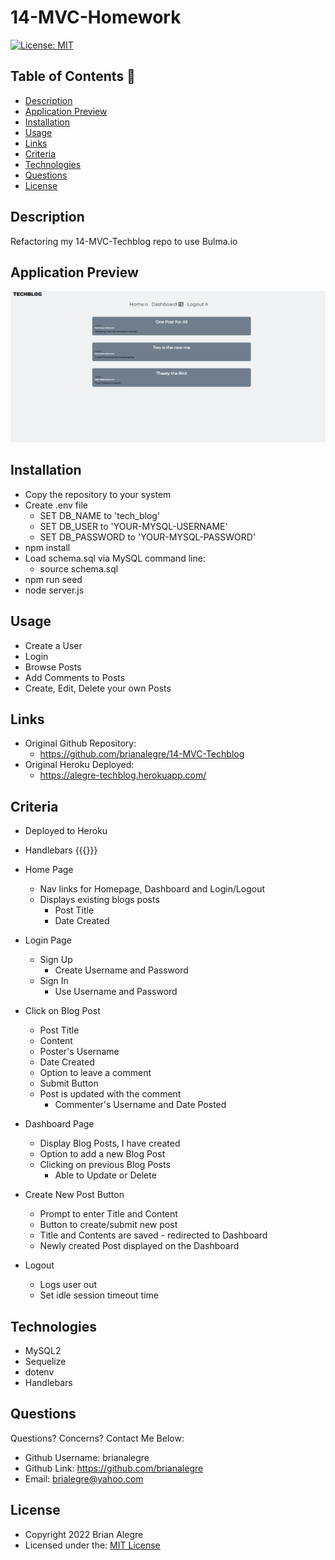 # 14-MVC-Homework
[![License: MIT](https://img.shields.io/badge/License-MIT-yellow.svg)](https://opensource.org/licenses/MIT)

## Table of Contents 📑
- [Description](#description)
- [Application Preview](#application-preview)
- [Installation](#installation)
- [Usage](#usage)
- [Links](#links)
- [Criteria](#criteria)
- [Technologies](#technologies)
- [Questions](#questions)
- [License](#license)

## Description
Refactoring my 14-MVC-Techblog repo to use Bulma.io

## Application Preview
<p align="center">
    <img alt="Site Preview" src="./public/images/SitePreview.png">
</p>

## Installation
- Copy the repository to your system
- Create .env file
    - SET DB_NAME to 'tech_blog'
    - SET DB_USER to 'YOUR-MYSQL-USERNAME'
    - SET DB_PASSWORD to 'YOUR-MYSQL-PASSWORD'
- npm install
- Load schema.sql via MySQL command line:
    - source schema.sql
- npm run seed
- node server.js


## Usage
- Create a User
- Login
- Browse Posts
- Add Comments to Posts
- Create, Edit, Delete your own Posts

## Links
-   Original Github Repository:
    - https://github.com/brianalegre/14-MVC-Techblog
-   Original Heroku Deployed:
    - https://alegre-techblog.herokuapp.com/

## Criteria
- Deployed to Heroku
- Handlebars {{{}}}
- Home Page
    - Nav links for Homepage, Dashboard and Login/Logout
    - Displays existing blogs posts
        - Post Title
        - Date Created
- Login Page
    - Sign Up
        - Create Username and Password
    - Sign In
        - Use Username and Password

- Click on Blog Post
    - Post Title
    - Content
    - Poster's Username
    - Date Created
    - Option to leave a comment
    - Submit Button
    - Post is updated with the comment
        - Commenter's Username and Date Posted
- Dashboard Page
    - Display Blog Posts, I have created
    - Option to add a new Blog Post
    - Clicking on previous Blog Posts
        - Able to Update or Delete

- Create New Post Button
    - Prompt to enter Title and Content
    - Button to create/submit new post
    - Title and Contents are saved - redirected to Dashboard
    - Newly created Post displayed on the Dashboard

- Logout
    - Logs user out
    - Set idle session timeout time

## Technologies
- MySQL2
- Sequelize
- dotenv
- Handlebars

## Questions
Questions? Concerns?  Contact Me Below:
- Github Username: brianalegre
- Github Link: https://github.com/brianalegre 
- Email: brialegre@yahoo.com

## License
- Copyright 2022 Brian Alegre
- Licensed under the: [MIT License](https://opensource.org/licenses/MIT) 

